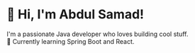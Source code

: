 # 👋 Hi, I'm Abdul Samad!

I'm a passionate Java developer who loves building cool stuff.  
🌱 Currently learning Spring Boot and React.  


